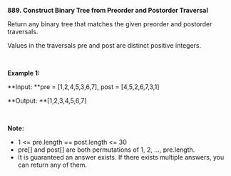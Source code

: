 **889. Construct Binary Tree from Preorder and Postorder Traversal**

Return any binary tree that matches the given preorder and postorder traversals.

Values in the traversals pre and post are distinct positive integers.

 

**Example 1:**

**Input: **pre = [1,2,4,5,3,6,7], post = [4,5,2,6,7,3,1]

**Output: **[1,2,3,4,5,6,7]

 

**Note:**

- 1 &lt;= pre.length == post.length &lt;= 30
- pre[] and post[] are both permutations of 1, 2, ..., pre.length.
- It is guaranteed an answer exists. If there exists multiple answers, you can return any of them.
